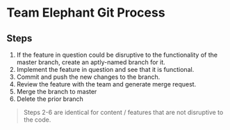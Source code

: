 # Team Elephant Git Process
## Steps
1. If the feature in question could be disruptive to the functionality of the master branch, create an aptly-named branch for it.
2. Implement the feature in question and see that it is functional.
3. Commit and push the new changes to the branch.
4. Review the feature with the team and generate merge request.
5. Merge the branch to master
6. Delete the prior branch
>Steps 2-6 are identical for content / features that are not disruptive to the code.
